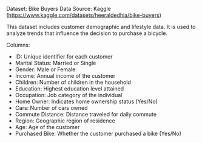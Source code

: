 Dataset: Bike Buyers Data
Source: Kaggle (https://www.kaggle.com/datasets/heeraldedhia/bike-buyers)

This dataset includes customer demographic and lifestyle data. It is used to analyze trends that influence the decision to purchase a bicycle.

Columns:

- ID: Unique identifier for each customer
- Marital Status: Married or Single
- Gender: Male or Female
- Income: Annual income of the customer
- Children: Number of children in the household
- Education: Highest education level attained
- Occupation: Job category of the individual
- Home Owner: Indicates home ownership status (Yes/No)
- Cars: Number of cars owned
- Commute Distance: Distance traveled for daily commute
- Region: Geographic region of residence
- Age: Age of the customer
- Purchased Bike: Whether the customer purchased a bike (Yes/No)
